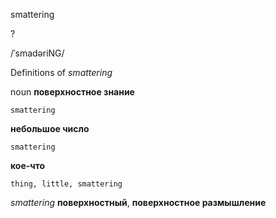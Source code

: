 smattering

?

/ˈsmadəriNG/

Definitions of _smattering_

noun
**поверхностное знание**

    smattering
**небольшое число**

    smattering
**кое-что**

    thing, little, smattering

_smattering_
**поверхностный**, **поверхностное размышление**